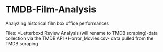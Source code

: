 # TMDB-Film-Analysis
Analyzing historical film box office performances

Files:
*Letterboxd Review Analysis (will rename to TMDB scraping)-data collection via the TMDB API
*Horror_Movies.csv- data pulled from the TMDB scraping
